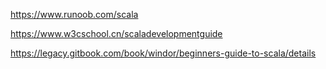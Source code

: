 https://www.runoob.com/scala

https://www.w3cschool.cn/scaladevelopmentguide

https://legacy.gitbook.com/book/windor/beginners-guide-to-scala/details
